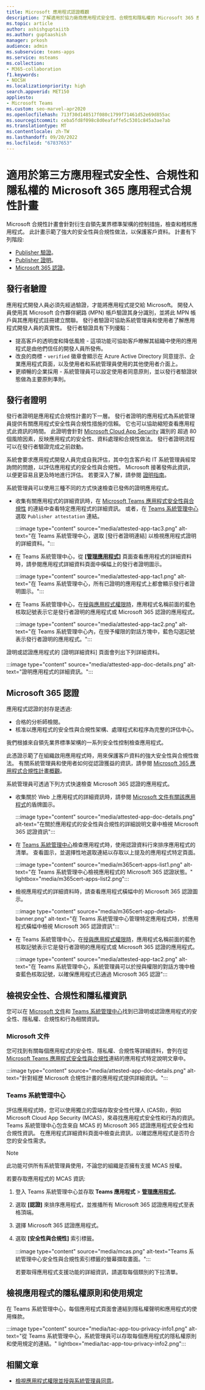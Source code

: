 ```yaml
---
title: Microsoft 應用程式認證概觀
description: 了解適用於協力廠商應用程式安全性、合規性和隱私權的 Microsoft 365 應用程式合規性計畫。
ms.topic: article
author: ashishguptaiitb
ms.author: guptaashish
manager: prkosh
audience: admin
ms.subservice: teams-apps
ms.service: msteams
ms.collection:
- M365-collaboration
f1.keywords:
- NOCSH
ms.localizationpriority: high
search.appverid: MET150
appliesto:
- Microsoft Teams
ms.custom: seo-marvel-apr2020
ms.openlocfilehash: 713f30d148517f080c1799f71461d52e69d855ac
ms.sourcegitcommit: ceba5fd8f098c8d0eafaffe5c5301c845a3ae7ab
ms.translationtype: MT
ms.contentlocale: zh-TW
ms.lasthandoff: 09/20/2022
ms.locfileid: "67837653"
---
```

# <a name="microsoft-365-app-compliance-program-for-security-compliance-and-privacy-of-third-party-apps"></a>適用於第三方應用程式安全性、合規性和隱私權的 Microsoft 365 應用程式合規性計畫

Microsoft 合規性計畫會針對衍生自領先業界標準架構的控制措施，檢查和稽核應用程式。 此計畫示範了強大的安全性與合規性做法，以保護客戶資料。 計畫有下列階段:

* [Publisher 驗證](#publisher-verification)。
* [Publisher 證明](#publisher-attestation)。
* [Microsoft 365 認證](#microsoft-365-certification)。

## <a name="publisher-verification"></a>發行者驗證

應用程式開發人員必須先經過驗證，才能將應用程式提交給 Microsoft。 開發人員使用其 Microsoft 合作夥伴網路 (MPN) 帳戶驗證其身分識別，並將此 MPN 帳戶與其應用程式註冊建立關聯。 發行者驗證可協助系統管理員和使用者了解應用程式開發人員的真實性。 發行者驗證具有下列優點：

* 提高客戶的透明度和降低風險 - 這項功能可協助客戶瞭解其組織中使用的應用程式是由他們信任的開發人員所發佈。
* 改良的商標 - `verified` 徽章會顯示在 Azure Active Directory 同意提示、企業應用程式頁面，以及使用者和系統管理員使用的其他使用者介面上。
* 更順暢的企業採用 - 系統管理員可以設定使用者同意原則，並以發行者驗證狀態做為主要原則準則。

## <a name="publisher-attestation"></a>發行者證明

發行者證明是應用程式合規性計畫的下一層。 發行者證明的應用程式為系統管理員提供有關應用程式安全性與合規性措施的信賴。 它也可以協助縮短查看應用程式此資訊的時間。 此證明會針對 [Microsoft Cloud App Security](https://www.microsoft.com/microsoft-365/enterprise-mobility-security/cloud-app-security) 識別的 超過 80 個風險因素，反映應用程式的安全性、資料處理和合規性做法。 發行者證明流程可以在發行者驗證完成之前啟動。

系統會要求應用程式開發人員完成自我評估，其中包含客戶和 IT 系統管理員經常詢問的問題，以評估應用程式的安全性與合規性。 Microsoft 接著發佈此資訊，以便更容易且更及時地進行評估。 若要深入了解，請參閱 [證明指南](/microsoft-365-app-certification/docs/enterprise-app-attestation-guide)。

系統管理員可以使用三種不同的方式快速檢查已發佈的證明應用程式。

* 收集有關應用程式的詳細資訊時，在 [Microsoft Teams 應用程式安全性與合規性](/microsoft-365-app-certification/teams/teams-apps) 的連結中查看特定應用程式的詳細資訊。 或者，在 [Teams 系統管理中心](https://admin.teams.microsoft.com/)選取 `Publisher attestation` 連結。

  :::image type="content" source="media/attested-app-tac3.png" alt-text="在 Teams 系統管理中心，選取 [發行者證明連結] 以檢視應用程式證明的詳細資料。":::

* 在 Teams 系統管理中心，從 **[[管理應用程式]](https://admin.teams.microsoft.com/policies/manage-apps)** 頁面查看應用程式的詳細資料時，請參閱應用程式詳細資料頁面中橫幅上的發行者證明圖示。

  :::image type="content" source="media/attested-app-tac1.png" alt-text="在 Teams 系統管理中心，所有已證明的應用程式上都會顯示發行者證明圖示。":::

* 在 Teams 系統管理中心，在[授與應用程式權限時](app-permissions-admin-center.md)，應用程式名稱前面的藍色核取記號表示它是發行者證明的應用程式或 Microsoft 365 認證的應用程式。

   :::image type="content" source="media/attested-app-tac2.png" alt-text="在 Teams 系統管理中心內，在授予權限的對話方塊中，藍色勾選記號表示發行者證明的應用程式。":::

證明或認證應用程式的 [證明詳細資料] 頁面會列出下列詳細資料。

:::image type="content" source="media/attested-app-doc-details.png" alt-text="證明應用程式的詳細資訊。":::

## <a name="microsoft-365-certification"></a>Microsoft 365 認證

應用程式認證的封存是透過:

* 合格的分析師檢閱。
* 核准以應用程式的安全性與合規性架構、處理程式和程序為完整的評估中心。

我們根據來自領先業界標準架構的一系列安全性控制檢查應用程式。

此憑證示範了在組織啟用應用程式時，用來保護客戶資料的強大安全性與合規性做法。 有關系統管理員和使用者如何從認證獲益的資訊，請參閱 [Microsoft 365 應用程式合規性計畫概觀](/microsoft-365-app-certification/docs/enterprise-app-certification-guide)。

系統管理員可透過下列方式快速檢查 Microsoft 365 認證的應用程式。

* 收集關於 Web 上應用程式的詳細資訊時，請參閱 [Microsoft 文件有關該應用程式](/microsoft-365-app-certification/teams/teams-apps)的盾牌圖示。

  :::image type="content" source="media/attested-app-doc-details.png" alt-text="在關於應用程式的安全性與合規性的詳細說明文章中檢視 Microsoft 365 認證資訊":::

* 在 [Teams 系統管理中心](https://admin.teams.microsoft.com/policies/manage-apps)檢查應用程式時，使用認證資料行來排序應用程式的清單。 查看圖示，並選擇性地選取連結以存取以上提及的應用程式特定頁面。

  :::image type="content" source="media/m365cert-apps-list1.png" alt-text="在 Teams 系統管理中心檢視應用程式的 Microsoft 365 認證狀態。" lightbox="media/m365cert-apps-list2.png":::

* 檢視應用程式的詳細資料時，請查看應用程式橫幅中的 Microsoft 365 認證圖示。

  :::image type="content" source="media/m365cert-app-details-banner.png" alt-text="在 Teams 系統管理中心管理特定應用程式時，於應用程式橫幅中檢視 Microsoft 365 認證資訊":::

* 在 Teams 系統管理中心，在[授與應用程式權限時](app-permissions-admin-center.md)，應用程式名稱前面的藍色核取記號表示它是發行者證明的應用程式或 Microsoft 365 認證的應用程式。

   :::image type="content" source="media/attested-app-tac2.png" alt-text="在 Teams 系統管理中心，系統管理員可以於授與權限的對話方塊中檢查藍色核取記號，以確保應用程式已通過 Microsoft 365 認證":::

## <a name="view-security-compliance-and-privacy-information"></a>檢視安全性、合規性和隱私權資訊

您可以在 [Microsoft 文件](/microsoft-365-app-certification/teams/teams-apps)和 [Teams 系統管理中心](https://admin.teams.microsoft.com/policies/manage-apps)找到已證明或認證應用程式的安全性、隱私權、合規性和行為相關資訊。

### <a name="microsoft-documentation"></a>Microsoft 文件

您可找到有關每個應用程式的安全性、隱私權、合規性等詳細資料，會列在從 [Microsoft Teams 應用程式安全性與合規性](/microsoft-365-app-certification/teams/teams-apps)連結的應用程式特定說明文章中。

:::image type="content" source="media/attested-app-doc-details.png" alt-text="針對經歷 Microsoft 合規性計畫的應用程式提供詳細資訊。":::

### <a name="teams-admin-center"></a>Teams 系統管理中心

評估應用程式時，您可以使用獨立的雲端存取安全性代理人 (CASB)，例如 Microsoft Cloud App Security (MCAS)，來尋找應用程式安全性和行為的資訊。 Teams 系統管理中心包含來自 MCAS 的 Microsoft 365 認證應用程式安全性和合規性資訊。 在應用程式詳細資料頁面中檢查此資訊，以確認應用程式是否符合您的安全性需求。

> [!NOTE]
> 此功能可供所有系統管理員使用，不論您的組織是否擁有支援 MCAS 授權。

若要存取應用程式的 MCAS 資訊:

1. 登入 Teams 系統管理中心並存取 **Teams 應用程式**  >  **[管理應用程式](https://admin.teams.microsoft.com/policies/manage-apps)**。

1. 選取 **[認證]** 來排序應用程式，並推播所有 Microsoft 365 認證應用程式至表格頂端。

1. 選擇 Microsoft 365 認證應用程式。

1. 選取 **[安全性與合規性]** 索引標籤。

   :::image type="content" source="media/mcas.png" alt-text="Teams 系統管理中心安全性與合規性索引標籤的螢幕擷取畫面。":::

   若要取得應用程式支援功能的詳細資訊，請選取每個類別的下拉清單。

## <a name="view-privacy-policy-and-terms-of-use-of-an-app"></a>檢視應用程式的隱私權原則和使用規定

在 Teams 系統管理中心，每個應用程式頁面會連結到隱私權聲明和應用程式的使用條款。

:::image type="content" source="media/tac-app-tou-privacy-info1.png" alt-text="從 Teams 系統管理中心，系統管理員可以存取每個應用程式的隱私權原則和使用規定的連結。" lightbox="media/tac-app-tou-privacy-info2.png":::

## <a name="related-articles"></a>相關文章

* [檢視應用程式權限並授與系統管理員同意](app-permissions-admin-center.md)。
